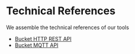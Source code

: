 # Technical References

We assemble the technical references of our tools

* [Bucket HTTP REST API](references/bucket-http)
* [Bucket MQTT API](references/bucket-mqtt)